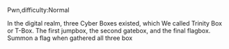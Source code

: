 Pwn,difficulty:Normal

In the digital realm, three Cyber Boxes existed, which We called Trinity Box or T-Box.
The first jumpbox, the second gatebox, and the final flagbox. Summon a flag when gathered all three box

